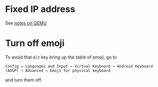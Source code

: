 Fixed IP address
================

See [notes on QEMU](../virtualization/qemu/networking.md#static-ip-addresses)

Turn off emoji
==============

To avoid that `Alt` key bring up the table of emoji, go to 

    Config → Languages and Input → Virtual Keyboard → Android Keyboard (AOSP) → Advanced → Emoji for physical keyboard

and turn them off.

